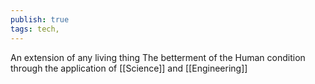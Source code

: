 ```yaml
---
publish: true
tags: tech,
---
```

 An extension of any living thing
The betterment of the Human condition through the application of [[Science]] and [[Engineering]]
